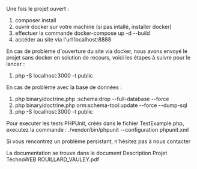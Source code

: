 Une fois le projet ouvert : 
1. composer install
2. ouvrir docker sur votre machine (si pas intallé, installer docker)
3. effectuer la commande docker-compose up -d --build
4. accéder au site via l'url localhost:8888

En cas de problème d'ouverture du site via docker, nous avons envoyé le projet sans docker en solution de recours, voici les étapes à suivre pour le lancer : 

1. php -S localhost:3000 -t public   

En cas de problème avec la base de données : 
1. php binary/doctrine.php :schema:drop --full-database --force  
2. php binary/doctrine.php orm:schema-tool:update --force --dump-sql
3. php -S localhost:3000 -t public

Pour executer les tests PHPUnit, créés dans le fichier TestExample.php, executez la commande : 
./vendor/bin/phpunit --configuration phpunit.xml

Si vous rencontrez un problème persistant, n'hésitez pas à nous contacter

La documentation se trouve dans le document Description Projet TechnoWEB ROUILLARD_VAULEY.pdf
